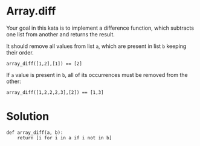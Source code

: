 # Array.diff

Your goal in this kata is to implement a difference function, which subtracts one list from another and returns the result.

It should remove all values from list ```a```, which are present in list ```b``` keeping their order.
```
array_diff([1,2],[1]) == [2]
```
If ```a``` value is present in ```b```, all of its occurrences must be removed from the other:
```
array_diff([1,2,2,2,3],[2]) == [1,3]
```

# Solution
```
def array_diff(a, b):
    return [i for i in a if i not in b]
```
